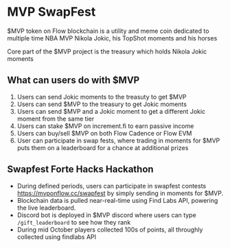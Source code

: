 # MVP SwapFest

$MVP token on Flow blockchain is a utility and meme coin dedicated to multiple time NBA MVP Nikola Jokic, his TopShot moments and his horses

Core part of the $MVP project is the treasury which holds Nikola Jokic moments

## What can users do with $MVP
1. Users can send Jokic moments to the treasuty to get $MVP
1. Users can send $MVP to the treasury to get Jokic moments
1. Users can send $MVP and a Jokic moment to get a different Jokic moment from the same tier
1. Users can stake $MVP on increment.fi to earn passive income
1. Users can buy/sell $MVP on both Flow Cadence or Flow EVM
1. User can participate in swap fests, where trading in moments for $MVP puts them on a leaderboard for a chance at additional prizes

## Swapfest Forte Hacks Hackathon
- During defined periods, users can participate in swapfest contests https://mvponflow.cc/swapfest by simply sending in moments for $MVP.  
- Blockchain data is pulled near-real-time using Find Labs API, powering the live leaderboard.
- Discord bot is deployed in $MVP discord where users can type `/gift_leaderboard` to see how they rank
- During mid October players collected 100s of points, all throughly collected using findlabs API